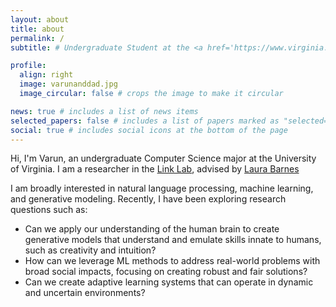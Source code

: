 ```yaml
---
layout: about
title: about
permalink: /
subtitle: # Undergraduate Student at the <a href='https://www.virginia.edu/'>University of Virginia</a>

profile:
  align: right
  image: varunanddad.jpg
  image_circular: false # crops the image to make it circular

news: true # includes a list of news items
selected_papers: false # includes a list of papers marked as "selected={true}"
social: true # includes social icons at the bottom of the page
---
```


Hi, I'm Varun, an undergraduate Computer Science major at the University of Virginia. I am a researcher in the <a href='https://engineering.virginia.edu/labs-groups/link-lab'>Link Lab</a>, advised by <a href='https://engineering.virginia.edu/faculty/laura-barnes'>Laura Barnes</a>

I am broadly interested in natural language processing, machine learning, and generative modeling. Recently, I have been exploring research questions such as:

- Can we apply our understanding of the human brain to create generative models that understand and emulate skills innate to humans, such as creativity and intuition?
- How can we leverage ML methods to address real-world problems with broad social impacts, focusing on creating robust and fair solutions?
- Can we create adaptive learning systems that can operate in dynamic and uncertain environments?

